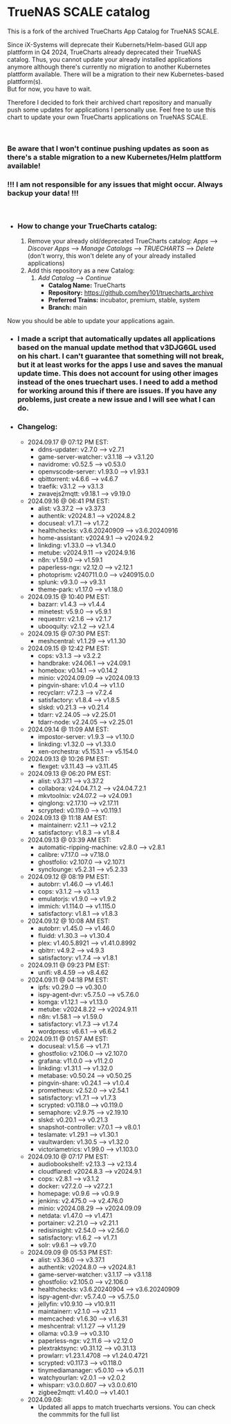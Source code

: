 # TrueNAS SCALE catalog

This is a fork of the archived TrueCharts App Catalog for TrueNAS SCALE.

Since iX-Systems will deprecate their Kubernets/Helm-based GUI app plattform in Q4 2024, TrueCharts already deprecated their TrueNAS catalog. Thus, you cannot update your already installed applications anymore although there's currently no migration to another Kubernetes plattform available. There will be a migration to their new Kubernetes-based plattform(s).  
But for now, you have to wait.

Therefore I decided to fork their archived chart repository and manually push some updates for applications I personally use. Feel free to use this chart to update your own TrueCharts applications on TrueNAS SCALE.

&nbsp;

### **Be aware that I won't continue pushing updates as soon as there's a stable migration to a new Kubernetes/Helm plattform available!**

### **!!! I am not responsible for any issues that might occur. Always backup your data! !!!**

&nbsp;

- ### How to change your TrueCharts catalog:
    
    1.  Remove your already old/deprecated TrueCharts catalog: *Apps* --> *Discover Apps* --> *Manage Catalogs* --> *TRUECHARTS* --> *Delete* (don't worry, this won't delete any of your already installed applications)
    2.  Add this repository as a new Catalog:
        1.  *Add Catalog* --> *Continue*
            - **Catalog Name:** TrueCharts
            - **Repository:** https://github.com/hey101/truecharts_archive
            - **Preferred Trains:** incubator, premium, stable, system
            - **Branch:** main

Now you should be able to update your applications again.

- ### I made a script that automatically updates all applications based on the manual update method that v3DJG6GL used on his chart. I can't guarantee that something will not break, but it at least works for the apps I use and saves the manual update time. This does not account for using other images instead of the ones truechart uses. I need to add a method for working around this if there are issues. If you have any problems, just create a new issue and I will see what I can do. 


- ### Changelog:
	- 2024.09.17 @ 07:12 PM EST:
		- ddns-updater: v2.7.0 --> v2.7.1
		- game-server-watcher: v3.1.18 --> v3.1.20
		- navidrome: v0.52.5 --> v0.53.0
		- openvscode-server: v1.93.0 --> v1.93.1
		- qbittorrent: v4.6.6 --> v4.6.7
		- traefik: v3.1.2 --> v3.1.3
		- zwavejs2mqtt: v9.18.1 --> v9.19.0
	- 2024.09.16 @ 06:41 PM EST:
		- alist: v3.37.2 --> v3.37.3
		- authentik: v2024.8.1 --> v2024.8.2
		- docuseal: v1.7.1 --> v1.7.2
		- healthchecks: v3.6.20240909 --> v3.6.20240916
		- home-assistant: v2024.9.1 --> v2024.9.2
		- linkding: v1.33.0 --> v1.34.0
		- metube: v2024.9.11 --> v2024.9.16
		- n8n: v1.59.0 --> v1.59.1
		- paperless-ngx: v2.12.0 --> v2.12.1
		- photoprism: v240711.0.0 --> v240915.0.0
		- splunk: v9.3.0 --> v9.3.1
		- theme-park: v1.17.0 --> v1.18.0
	- 2024.09.15 @ 10:40 PM EST:
		- bazarr: v1.4.3 --> v1.4.4
		- minetest: v5.9.0 --> v5.9.1
		- requestrr: v2.1.6 --> v2.1.7
		- ubooquity: v2.1.2 --> v2.1.4
	- 2024.09.15 @ 07:30 PM EST:
		- meshcentral: v1.1.29 --> v1.1.30
	- 2024.09.15 @ 12:42 PM EST:
		- cops: v3.1.3 --> v3.2.2
		- handbrake: v24.06.1 --> v24.09.1
		- homebox: v0.14.1 --> v0.14.2
		- minio: v2024.09.09 --> v2024.09.13
		- pingvin-share: v1.0.4 --> v1.1.0
		- recyclarr: v7.2.3 --> v7.2.4
		- satisfactory: v1.8.4 --> v1.8.5
		- slskd: v0.21.3 --> v0.21.4
		- tdarr: v2.24.05 --> v2.25.01
		- tdarr-node: v2.24.05 --> v2.25.01
	- 2024.09.14 @ 11:09 AM EST:
		- impostor-server: v1.9.3 --> v1.10.0
		- linkding: v1.32.0 --> v1.33.0
		- xen-orchestra: v5.153.1 --> v5.154.0
	- 2024.09.13 @ 10:26 PM EST:
		- flexget: v3.11.43 --> v3.11.45
	- 2024.09.13 @ 06:20 PM EST:
		- alist: v3.37.1 --> v3.37.2
		- collabora: v24.04.7.1.2 --> v24.04.7.2.1
		- mkvtoolnix: v24.07.2 --> v24.09.1
		- qinglong: v2.17.10 --> v2.17.11
		- scrypted: v0.119.0 --> v0.119.1
	- 2024.09.13 @ 11:18 AM EST:
		- maintainerr: v2.1.1 --> v2.1.2
		- satisfactory: v1.8.3 --> v1.8.4
	- 2024.09.13 @ 03:39 AM EST:
		- automatic-ripping-machine: v2.8.0 --> v2.8.1
		- calibre: v7.17.0 --> v7.18.0
		- ghostfolio: v2.107.0 --> v2.107.1
		- synclounge: v5.2.31 --> v5.2.33
	- 2024.09.12 @ 08:19 PM EST:
		- autobrr: v1.46.0 --> v1.46.1
		- cops: v3.1.2 --> v3.1.3
		- emulatorjs: v1.9.0 --> v1.9.2
		- immich: v1.114.0 --> v1.115.0
		- satisfactory: v1.8.1 --> v1.8.3
	- 2024.09.12 @ 10:08 AM EST:
		- autobrr: v1.45.0 --> v1.46.0
		- fluidd: v1.30.3 --> v1.30.4
		- plex: v1.40.5.8921 --> v1.41.0.8992
		- qbitrr: v4.9.2 --> v4.9.3
		- satisfactory: v1.7.4 --> v1.8.1
	- 2024.09.11 @ 09:23 PM EST:
		- unifi: v8.4.59 --> v8.4.62
	- 2024.09.11 @ 04:18 PM EST:
		- ipfs: v0.29.0 --> v0.30.0
		- ispy-agent-dvr: v5.7.5.0 --> v5.7.6.0
		- komga: v1.12.1 --> v1.13.0
		- metube: v2024.8.22 --> v2024.9.11
		- n8n: v1.58.1 --> v1.59.0
		- satisfactory: v1.7.3 --> v1.7.4
		- wordpress: v6.6.1 --> v6.6.2
	- 2024.09.11 @ 01:57 AM EST:
		- docuseal: v1.5.6 --> v1.7.1
		- ghostfolio: v2.106.0 --> v2.107.0
		- grafana: v11.0.0 --> v11.2.0
		- linkding: v1.31.1 --> v1.32.0
		- metabase: v0.50.24 --> v0.50.25
		- pingvin-share: v0.24.1 --> v1.0.4
		- prometheus: v2.52.0 --> v2.54.1
		- satisfactory: v1.7.1 --> v1.7.3
		- scrypted: v0.118.0 --> v0.119.0
		- semaphore: v2.9.75 --> v2.19.10
		- slskd: v0.20.1 --> v0.21.3
		- snapshot-controller: v7.0.1 --> v8.0.1
		- teslamate: v1.29.1 --> v1.30.1
		- vaultwarden: v1.30.5 --> v1.32.0
		- victoriametrics: v1.99.0 --> v1.103.0
	- 2024.09.10 @ 07:17 PM EST:
		- audiobookshelf: v2.13.3 --> v2.13.4
		- cloudflared: v2024.8.3 --> v2024.9.1
		- cops: v2.8.1 --> v3.1.2
		- docker: v27.2.0 --> v27.2.1
		- homepage: v0.9.6 --> v0.9.9
		- jenkins: v2.475.0 --> v2.476.0
		- minio: v2024.08.29 --> v2024.09.09
		- netdata: v1.47.0 --> v1.47.1
		- portainer: v2.21.0 --> v2.21.1
		- redisinsight: v2.54.0 --> v2.56.0
		- satisfactory: v1.6.2 --> v1.7.1
		- solr: v9.6.1 --> v9.7.0
	- 2024.09.09 @ 05:53 PM EST:
		- alist: v3.36.0 --> v3.37.1
		- authentik: v2024.8.0 --> v2024.8.1
		- game-server-watcher: v3.1.17 --> v3.1.18
		- ghostfolio: v2.105.0 --> v2.106.0
		- healthchecks: v3.6.20240904 --> v3.6.20240909
		- ispy-agent-dvr: v5.7.4.0 --> v5.7.5.0
		- jellyfin: v10.9.10 --> v10.9.11
		- maintainerr: v2.1.0 --> v2.1.1
		- memcached: v1.6.30 --> v1.6.31
		- meshcentral: v1.1.27 --> v1.1.29
		- ollama: v0.3.9 --> v0.3.10
		- paperless-ngx: v2.11.6 --> v2.12.0
		- plextraktsync: v0.31.12 --> v0.31.13
		- prowlarr: v1.23.1.4708 --> v1.24.0.4721
		- scrypted: v0.117.3 --> v0.118.0
		- tinymediamanager: v5.0.10 --> v5.0.11
		- watchyourlan: v2.0.1 --> v2.0.2
		- whisparr: v3.0.0.607 --> v3.0.0.610
		- zigbee2mqtt: v1.40.0 --> v1.40.1
	- 2024.09.08:
   		- Updated all apps to match truecharts versions. You can check the commmits for the full list
